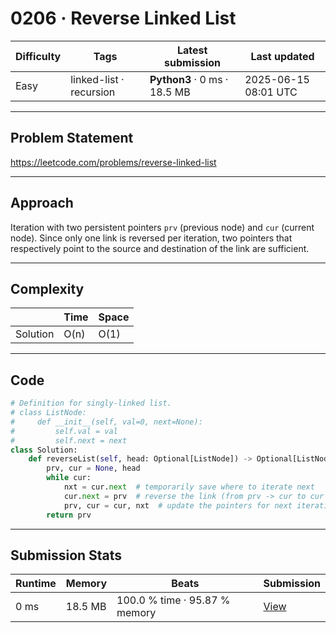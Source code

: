 # 0206 · Reverse Linked List

| Difficulty | Tags | Latest submission | Last updated |
| --- | --- | --- | --- |
| Easy | linked-list · recursion | **Python3** · 0 ms · 18.5 MB | 2025-06-15 08:01 UTC |

---

## Problem Statement
https://leetcode.com/problems/reverse-linked-list

---

## Approach
Iteration with two persistent pointers `prv` (previous node) and `cur` (current node). Since only one link is reversed per iteration, two pointers that respectively point to the source and destination of the link are sufficient.

---

## Complexity
| | Time | Space |
|---|---|---|
| Solution | O(n) | O(1) |

---

## Code

```python
# Definition for singly-linked list.
# class ListNode:
#     def __init__(self, val=0, next=None):
#         self.val = val
#         self.next = next
class Solution:
    def reverseList(self, head: Optional[ListNode]) -> Optional[ListNode]:
        prv, cur = None, head
        while cur:
            nxt = cur.next  # temporarily save where to iterate next
            cur.next = prv  # reverse the link (from prv -> cur to cur -> prv)
            prv, cur = cur, nxt  # update the pointers for next iteration
        return prv
```

---

## Submission Stats
| Runtime | Memory | Beats | Submission |
| --- | --- | --- | --- |
| 0 ms | 18.5 MB | 100.0 % time · 95.87 % memory | [View](https://leetcode.com/problems/reverse-linked-list/submissions/1664719385/) |
